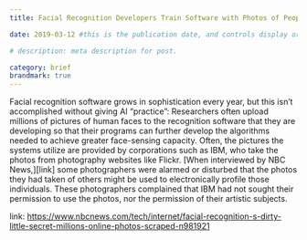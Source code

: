 ```yaml
---
title: Facial Recognition Developers Train Software with Photos of People without Their Permission

date: 2019-03-12 #this is the publication date, and controls display order.

# description: meta description for post.

category: brief
brandmark: true
---
```


Facial recognition software grows in sophistication every year, but this isn’t accomplished without giving AI “practice”: Researchers often upload millions of pictures of human faces to the recognition software that they are developing so that their programs can further develop the algorithms needed to achieve greater face-sensing capacity. Often, the pictures the systems utilize are provided by corporations such as IBM, who take the photos from photography websites like Flickr. [When interviewed by NBC News,][link] some photographers were alarmed or disturbed that the photos they had taken of others might be used to electronically profile those individuals. These photographers complained that IBM had not sought their permission to use the photos, nor the permission of their artistic subjects.

link: https://www.nbcnews.com/tech/internet/facial-recognition-s-dirty-little-secret-millions-online-photos-scraped-n981921
